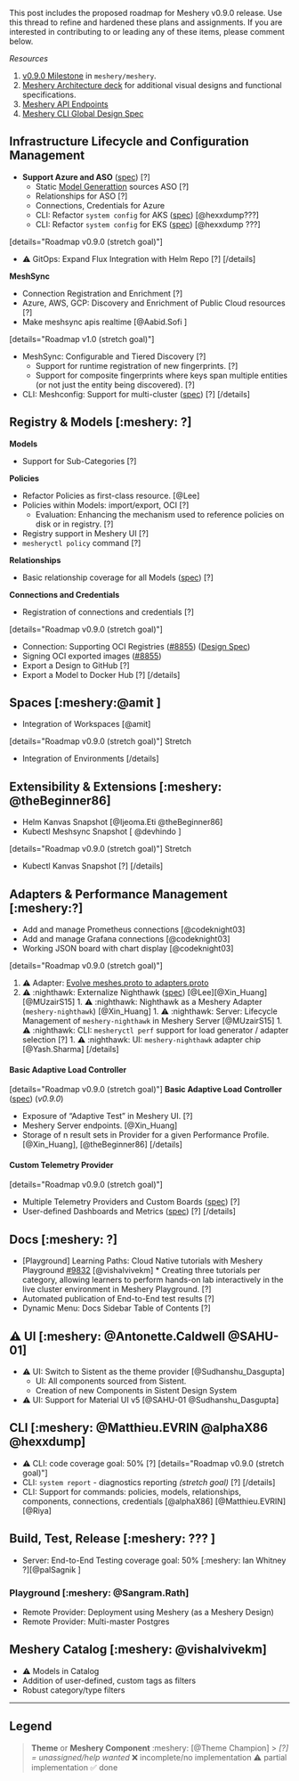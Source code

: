 This post includes the proposed roadmap for Meshery v0.9.0 release. Use this thread to refine and hardened these plans and assignments. If you are interested in contributing to or leading any of these items, please comment below.

_Resources_

1. [v0.9.0 Milestone](https://github.com/meshery/meshery/milestone/6) in `meshery/meshery`.
1. [Meshery Architecture deck](https://docs.google.com/presentation/d/1SQMfyu5shjpGKlYONdVzOtd7UYTgLWBcgUvHMLCZ2tY/edit#slide=id.g1044af767ce_0_127) for additional visual designs and functional specifications.
1. [Meshery API Endpoints](https://docs.google.com/spreadsheets/d/1ABJCbfQRi0uN_YoP2kmHZ-lTI4S4QuvRk1_unomKNRE/edit)
1. [Meshery CLI Global Design Spec](https://docs.google.com/document/d/1xRlFpElRmybJ3WacgPKXgCSiQ2poJl3iCCV1dAalf0k/edit)

## Infrastructure Lifecycle and Configuration Management

- **Support Azure and ASO** ([spec](https://docs.google.com/presentation/d/1SQMfyu5shjpGKlYONdVzOtd7UYTgLWBcgUvHMLCZ2tY/edit#slide=id.gcb74201a11_0_229)) [?]
  - Static [Model Generattion](https://docs.google.com/document/d/1rUwDANT6-fk-d_8TUh73wFBeTRTOCE-tuDEQeHRchZA/edit#heading=h.1rjqe5qvw5j9) sources ASO [?]
  - Relationships for ASO [?]
  - Connections, Credentials for Azure
  - CLI: Refactor `system config` for AKS ([spec](https://docs.google.com/document/d/1XfIvMwKGKBS5_ielGWuYFdqJByEcOeloCKpUL9bBxlw/edit#heading=h.blih70a9hxp)) [@hexxdump???]
  - CLI: Refactor `system config` for EKS ([spec](https://docs.google.com/document/d/1XfIvMwKGKBS5_ielGWuYFdqJByEcOeloCKpUL9bBxlw/edit#heading=h.blih70a9hxp)) [@hexxdump ???]

[details="Roadmap v0.9.0 (stretch goal)"]

- :warning: GitOps: Expand Flux Integration with Helm Repo [?]
  [/details]

**MeshSync**

- Connection Registration and Enrichment [?]
- Azure, AWS, GCP: Discovery and Enrichment of Public Cloud resources [?]
- Make meshsync apis realtime [@Aabid.Sofi ]

[details="Roadmap v1.0 (stretch goal)"]

- MeshSync: Configurable and Tiered Discovery [?]
  - Support for runtime registration of new fingerprints. [?]
  - Support for composite fingerprints where keys span multiple entities (or not just the entity being discovered). [?]
- CLI: Meshconfig: Support for multi-cluster ([spec](https://docs.google.com/document/d/1r_Yopt904qdqO6lutzZn8mfqjKlI-MQgD22GG8x4UYM/edit#)) [?]
  [/details]

## Registry & Models [:meshery: ?]

**Models**

- Support for Sub-Categories [?]

**Policies**

- Refactor Policies as first-class resource. [@Lee]
- Policies within Models: import/export, OCI [?]
  - Evaluation: Enhancing the mechanism used to reference policies on disk or in registry. [?]
- Registry support in Meshery UI [?]
- `mesheryctl policy` command [?]

**Relationships**

- Basic relationship coverage for all Models ([spec](https://docs.google.com/spreadsheets/d/1DZHnzxYWOlJ69Oguz4LkRVTFM79kC2tuvdwizOJmeMw/edit#gid=0)) [?]

**Connections and Credentials**

- Registration of connections and credentials [?]

[details="Roadmap v0.9.0 (stretch goal)"]

- Connection: Supporting OCI Registries ([#8855](https://github.com/meshery/meshery/issues/8855)) ([Design Spec](https://docs.google.com/document/d/1AmNnwtMbYSVQ00TZRYtEZBJQTrPtH_S51ZG2UiwBGqs/edit))
- Signing OCI exported images ([#8855](https://github.com/meshery/meshery/issues/8855))
- Export a Design to GitHub [?]
- Export a Model to Docker Hub [?]
  [/details]

## Spaces [:meshery:@amit ]

- Integration of Workspaces [@amit]

[details="Roadmap v0.9.0 (stretch goal)"]
Stretch

- Integration of Environments
  [/details]

## Extensibility & Extensions [:meshery: @theBeginner86]

- Helm Kanvas Snapshot [@Ijeoma.Eti @theBeginner86]
- Kubectl Meshsync Snapshot [ @devhindo ]

[details="Roadmap v0.9.0 (stretch goal)"]
Stretch

- Kubectl Kanvas Snapshot [?]
  [/details]

## Adapters & Performance Management [:meshery:?]

- Add and manage Prometheus connections [@codeknight03]
- Add and manage Grafana connections [@codeknight03]
- Working JSON board with chart display [@codeknight03]

[details="Roadmap v0.9.0 (stretch goal)"]

1. :warning: Adapter: [Evolve meshes.proto to adapters.proto](https://github.com/meshery/meshery/issues/9968)
1. :warning: :nighthawk: Externalize Nighthawk ([spec](https://docs.google.com/document/d/1Qy_BpHXibTvL9daLTc5L4fjmr1F051ya0UYeghNUq_I/edit?usp=sharing)) [@Lee][@Xin_Huang][@MUzairS15] 1. :warning: :nighthawk: Nighthawk as a Meshery Adapter (`meshery-nighthawk`) [@Xin_Huang] 1. :warning: :nighthawk: Server: Lifecycle Management of `meshery-nighthawk` in Meshery Server [@MUzairS15] 1. :warning: :nighthawk: CLI: `mesheryctl perf` support for load generator / adapter selection [?] 1. :warning: :nighthawk: UI: `meshery-nighthawk` adapter chip [@Yash.Sharma]
   [/details]

#### Basic Adaptive Load Controller

[details="Roadmap v0.9.0 (stretch goal)"]
**Basic Adaptive Load Controller** ([spec](https://docs.google.com/presentation/d/1arewKYZuhkv7NGRZKx0w-7bQdS-ho-YSYJF0X32qfHo/edit#slide=id.gfbc0c4fb3f_0_8)) (_v0.9.0_)

- Exposure of “Adaptive Test” in Meshery UI. [?]
- Meshery Server endpoints. [@Xin_Huang]
- Storage of n result sets in Provider for a given Performance Profile. [@Xin_Huang], [@theBeginner86]
  [/details]

#### Custom Telemetry Provider

[details="Roadmap v0.9.0 (stretch goal)"]

- Multiple Telemetry Providers and Custom Boards ([spec](https://docs.google.com/presentation/d/1SQMfyu5shjpGKlYONdVzOtd7UYTgLWBcgUvHMLCZ2tY/edit#slide=id.g1044af767ce_5_21)) [?]
- User-defined Dashboards and Metrics ([spec](https://docs.google.com/presentation/d/1SQMfyu5shjpGKlYONdVzOtd7UYTgLWBcgUvHMLCZ2tY/edit#slide=id.gcb74201a11_0_119)) [?]
  [/details]

## Docs [:meshery: ?]

- [Playground] Learning Paths: Cloud Native tutorials with Meshery Playground [#9832](https://github.com/meshery/meshery/issues/9832)
  [@vishalvivekm] \* Creating three tutorials per category, allowing learners to perform hands-on lab interactively in the live cluster environment in Meshery Playground. [?]
- Automated publication of End-to-End test results [?]
- Dynamic Menu: Docs Sidebar Table of Contents [?]

## :warning: UI [:meshery: @Antonette.Caldwell @SAHU-01]

- :warning: UI: Switch to Sistent as the theme provider [@Sudhanshu_Dasgupta]
  - UI: All components sourced from Sistent.
  - Creation of new Components in Sistent Design System
- :warning: UI: Support for Material UI v5 [@SAHU-01 @Sudhanshu_Dasgupta]

## CLI [:meshery: @Matthieu.EVRIN @alphaX86 @hexxdump]

- :warning: CLI: code coverage goal: 50% [?]
  [details="Roadmap v0.9.0 (stretch goal)"]
- CLI: `system report` - diagnostics reporting _(stretch goal)_ [?]
  [/details]
- CLI: Support for commands: policies, models, relationships, components, connections, credentials [@alphaX86] [@Matthieu.EVRIN][@Riya]

## Build, Test, Release [:meshery: ??? ]

- Server: End-to-End Testing coverage goal: 50% [:meshery: Ian Whitney ?][@palSagnik ]

### Playground [:meshery: @Sangram.Rath]

- Remote Provider: Deployment using Meshery (as a Meshery Design)
- Remote Provider: Multi-master Postgres

## Meshery Catalog [:meshery: @vishalvivekm]

- :warning: Models in Catalog
- Addition of user-defined, custom tags as filters
- Robust category/type filters

<hr>

## Legend

> **Theme** or **Meshery Component**
> :meshery: [\@Theme Champion] > _[?] = unassigned/help wanted_
> :x: incomplete/no implementation
> :warning: partial implementation
> :white_check_mark: done
